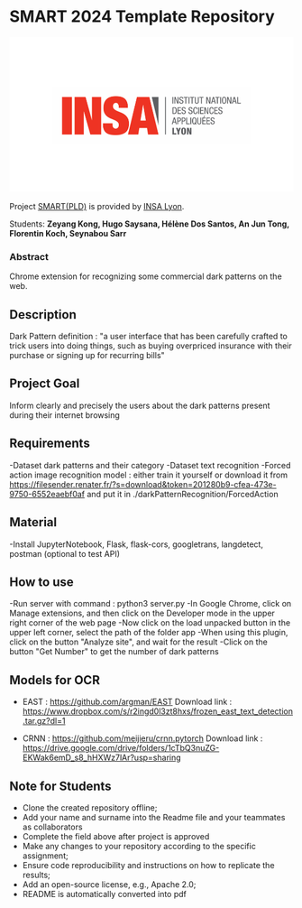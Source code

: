 # SMART 2024 Template Repository

![Insalogo](./images/logo-insa_0.png)

Project [SMART(PLD)](riccardotommasini.com/teaching/smart) is provided by [INSA Lyon](https://www.insa-lyon.fr/).

Students: **Zeyang Kong, Hugo Saysana, Hélène Dos Santos, An Jun Tong, Florentin Koch, Seynabou Sarr**

### Abstract
Chrome extension for recognizing some commercial dark patterns on the web. 

## Description 
Dark Pattern definition : "a user interface that has been carefully crafted to trick users into doing things, such as buying overpriced insurance with their purchase or signing up for recurring bills"

## Project Goal
Inform clearly and precisely the users about the dark patterns present during their internet browsing

## Requirements
-Dataset dark patterns and their category
-Dataset text recognition
-Forced action image recognition model : either train it yourself or download it from https://filesender.renater.fr/?s=download&token=201280b9-cfea-473e-9750-6552eaebf0af and put it in ./darkPatternRecognition/ForcedAction

## Material
-Install JupyterNotebook, Flask, flask-cors, googletrans, langdetect, postman (optional to test API) 

## How to use
-Run server with command : python3 server.py
-In Google Chrome, click on Manage extensions, and then click on the Developer mode in the upper right corner of the web page
-Now click on the load unpacked button in the upper left corner, select the path of the folder app
-When using this plugin, click on the button "Analyze site", and wait for the result
-Click on the button "Get Number" to get the number of dark patterns

## Models for OCR
- EAST : https://github.com/argman/EAST
Download link : https://www.dropbox.com/s/r2ingd0l3zt8hxs/frozen_east_text_detection.tar.gz?dl=1

- CRNN : https://github.com/meijieru/crnn.pytorch
Download link : https://drive.google.com/drive/folders/1cTbQ3nuZG-EKWak6emD_s8_hHXWz7lAr?usp=sharing

## Note for Students

* Clone the created repository offline;
* Add your name and surname into the Readme file and your teammates as collaborators
* Complete the field above after project is approved
* Make any changes to your repository according to the specific assignment;
* Ensure code reproducibility and instructions on how to replicate the results;
* Add an open-source license, e.g., Apache 2.0;
* README is automatically converted into pdf

